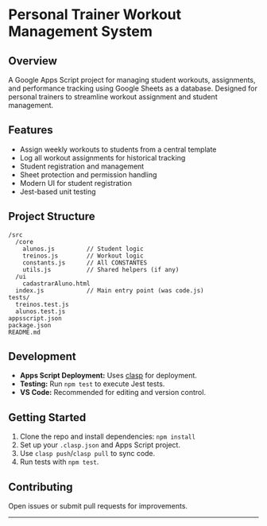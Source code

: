 # Personal Trainer Workout Management System

## Overview
A Google Apps Script project for managing student workouts, assignments, and performance tracking using Google Sheets as a database. Designed for personal trainers to streamline workout assignment and student management.

## Features
- Assign weekly workouts to students from a central template
- Log all workout assignments for historical tracking
- Student registration and management
- Sheet protection and permission handling
- Modern UI for student registration
- Jest-based unit testing

## Project Structure
```
/src
  /core
    alunos.js         // Student logic
    treinos.js        // Workout logic
    constants.js      // All CONSTANTES
    utils.js          // Shared helpers (if any)
  /ui
    cadastrarAluno.html
  index.js            // Main entry point (was code.js)
tests/
  treinos.test.js
  alunos.test.js
appsscript.json
package.json
README.md
```

## Development
- **Apps Script Deployment:** Uses [clasp](https://github.com/google/clasp) for deployment.
- **Testing:** Run `npm test` to execute Jest tests.
- **VS Code:** Recommended for editing and version control.

## Getting Started
1. Clone the repo and install dependencies: `npm install`
2. Set up your `.clasp.json` and Apps Script project.
3. Use `clasp push`/`clasp pull` to sync code.
4. Run tests with `npm test`.

## Contributing
Open issues or submit pull requests for improvements.

---